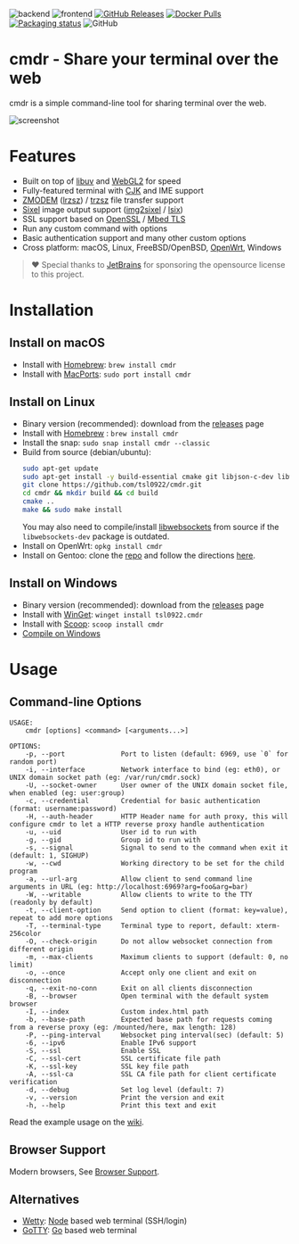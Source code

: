 ![backend](https://github.com/tsl0922/cmdr/workflows/backend/badge.svg)
![frontend](https://github.com/tsl0922/cmdr/workflows/frontend/badge.svg)
[![GitHub Releases](https://img.shields.io/github/downloads/tsl0922/cmdr/total)](https://github.com/tsl0922/cmdr/releases)
[![Docker Pulls](https://img.shields.io/docker/pulls/tsl0922/cmdr)](https://hub.docker.com/r/tsl0922/cmdr)
[![Packaging status](https://repology.org/badge/tiny-repos/cmdr.svg)](https://repology.org/project/cmdr/versions)
![GitHub](https://img.shields.io/github/license/tsl0922/cmdr)

# cmdr - Share your terminal over the web

cmdr is a simple command-line tool for sharing terminal over the web.

![screenshot](https://github.com/tsl0922/cmdr/raw/main/screenshot.gif)

# Features

- Built on top of [libuv](https://libuv.org) and [WebGL2](https://developer.mozilla.org/en-US/docs/Web/API/WebGL_API) for speed
- Fully-featured terminal with [CJK](https://en.wikipedia.org/wiki/CJK_characters) and IME support
- [ZMODEM](https://en.wikipedia.org/wiki/ZMODEM) ([lrzsz](https://ohse.de/uwe/software/lrzsz.html)) / [trzsz](https://trzsz.github.io) file transfer support
- [Sixel](https://en.wikipedia.org/wiki/Sixel) image output support ([img2sixel](https://saitoha.github.io/libsixel) / [lsix](https://github.com/hackerb9/lsix))
- SSL support based on [OpenSSL](https://www.openssl.org) / [Mbed TLS](https://github.com/Mbed-TLS/mbedtls)
- Run any custom command with options
- Basic authentication support and many other custom options
- Cross platform: macOS, Linux, FreeBSD/OpenBSD, [OpenWrt](https://openwrt.org), Windows

> ❤ Special thanks to [JetBrains](https://www.jetbrains.com/?from=cmdr) for sponsoring the opensource license to this project.

# Installation

## Install on macOS

- Install with [Homebrew](http://brew.sh): `brew install cmdr`
- Install with [MacPorts](https://www.macports.org): `sudo port install cmdr`

## Install on Linux

- Binary version (recommended): download from the [releases](https://github.com/tsl0922/cmdr/releases) page
- Install with [Homebrew](https://docs.brew.sh/Homebrew-on-Linux) : `brew install cmdr`
- Install the snap: `sudo snap install cmdr --classic`
- Build from source (debian/ubuntu):
    ```bash
    sudo apt-get update
    sudo apt-get install -y build-essential cmake git libjson-c-dev libwebsockets-dev
    git clone https://github.com/tsl0922/cmdr.git
    cd cmdr && mkdir build && cd build
    cmake ..
    make && sudo make install
    ```
    You may also need to compile/install [libwebsockets](https://libwebsockets.org) from source if the `libwebsockets-dev` package is outdated.
- Install on OpenWrt: `opkg install cmdr`
- Install on Gentoo: clone the [repo](https://bitbucket.org/mgpagano/cmdr/src/master) and follow the directions [here](https://wiki.gentoo.org/wiki/Custom_repository#Creating_a_local_repository).

## Install on Windows

- Binary version (recommended): download from the [releases](https://github.com/tsl0922/cmdr/releases) page
- Install with [WinGet](https://github.com/microsoft/winget-cli): `winget install tsl0922.cmdr`
- Install with [Scoop](https://scoop.sh/#/apps?q=cmdr&s=2&d=1&o=true): `scoop install cmdr`
- [Compile on Windows](https://github.com/tsl0922/cmdr/wiki/Compile-on-Windows)

# Usage

## Command-line Options

```
USAGE:
    cmdr [options] <command> [<arguments...>]

OPTIONS:
    -p, --port              Port to listen (default: 6969, use `0` for random port)
    -i, --interface         Network interface to bind (eg: eth0), or UNIX domain socket path (eg: /var/run/cmdr.sock)
    -U, --socket-owner      User owner of the UNIX domain socket file, when enabled (eg: user:group)
    -c, --credential        Credential for basic authentication (format: username:password)
    -H, --auth-header       HTTP Header name for auth proxy, this will configure cmdr to let a HTTP reverse proxy handle authentication
    -u, --uid               User id to run with
    -g, --gid               Group id to run with
    -s, --signal            Signal to send to the command when exit it (default: 1, SIGHUP)
    -w, --cwd               Working directory to be set for the child program
    -a, --url-arg           Allow client to send command line arguments in URL (eg: http://localhost:6969?arg=foo&arg=bar)
    -W, --writable          Allow clients to write to the TTY (readonly by default)
    -t, --client-option     Send option to client (format: key=value), repeat to add more options
    -T, --terminal-type     Terminal type to report, default: xterm-256color
    -O, --check-origin      Do not allow websocket connection from different origin
    -m, --max-clients       Maximum clients to support (default: 0, no limit)
    -o, --once              Accept only one client and exit on disconnection
    -q, --exit-no-conn      Exit on all clients disconnection
    -B, --browser           Open terminal with the default system browser
    -I, --index             Custom index.html path
    -b, --base-path         Expected base path for requests coming from a reverse proxy (eg: /mounted/here, max length: 128)
    -P, --ping-interval     Websocket ping interval(sec) (default: 5)
    -6, --ipv6              Enable IPv6 support
    -S, --ssl               Enable SSL
    -C, --ssl-cert          SSL certificate file path
    -K, --ssl-key           SSL key file path
    -A, --ssl-ca            SSL CA file path for client certificate verification
    -d, --debug             Set log level (default: 7)
    -v, --version           Print the version and exit
    -h, --help              Print this text and exit
```

Read the example usage on the [wiki](https://github.com/tsl0922/cmdr/wiki/Example-Usage).

## Browser Support

Modern browsers, See [Browser Support](https://github.com/xtermjs/xterm.js#browser-support).

## Alternatives

* [Wetty](https://github.com/krishnasrinivas/wetty): [Node](https://nodejs.org) based web terminal (SSH/login)
* [GoTTY](https://github.com/yudai/gotty): [Go](https://golang.org) based web terminal
